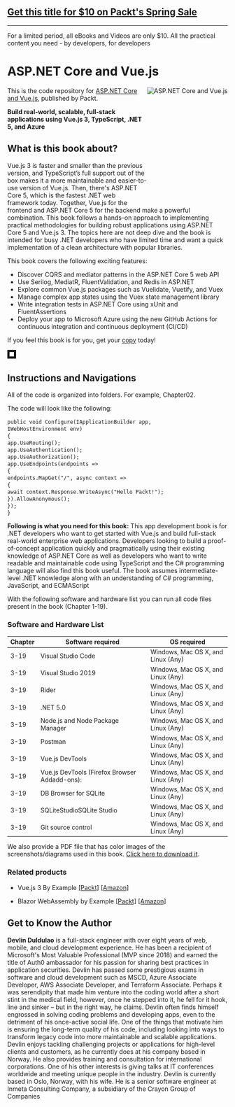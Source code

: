 ## [Get this title for $10 on Packt's Spring Sale](https://www.packt.com/B15970?utm_source=github&utm_medium=packt-github-repo&utm_campaign=spring_10_dollar_2022)
-----
For a limited period, all eBooks and Videos are only $10. All the practical content you need \- by developers, for developers

# ASP.NET Core and Vue.js

<a href="https://www.packtpub.com/product/asp-net-core-and-vue-js/9781800206694?utm_source=github&utm_medium=repository&utm_campaign=9781800206694"><img src="https://static.packt-cdn.com/products/9781800206694/cover/smaller" alt="ASP.NET Core and Vue.js" height="256px" align="right"></a>

This is the code repository for [ASP.NET Core and Vue.js](https://www.packtpub.com/product/asp-net-core-and-vue-js/9781800206694?utm_source=github&utm_medium=repository&utm_campaign=9781800206694), published by Packt.

**Build real-world, scalable, full-stack applications using Vue.js 3, TypeScript, .NET 5, and Azure**

## What is this book about?
Vue.js 3 is faster and smaller than the previous version, and TypeScript’s full support out of the box makes it a more maintainable and easier-to-use version of Vue.js. Then, there's ASP.NET Core 5, which is the fastest .NET web framework today. Together, Vue.js for the frontend and ASP.NET Core 5 for the backend make a powerful combination. This book follows a hands-on approach to implementing practical methodologies for building robust applications using ASP.NET Core 5 and Vue.js 3. The topics here are not deep dive and the book is intended for busy .NET developers who have limited time and want a quick implementation of a clean architecture with popular libraries. 

This book covers the following exciting features:
* Discover CQRS and mediator patterns in the ASP.NET Core 5 web API
* Use Serilog, MediatR, FluentValidation, and Redis in ASP.NET
* Explore common Vue.js packages such as Vuelidate, Vuetify, and Vuex
* Manage complex app states using the Vuex state management library
* Write integration tests in ASP.NET Core using xUnit and FluentAssertions
* Deploy your app to Microsoft Azure using the new GitHub Actions for continuous integration and continuous deployment (CI/CD)

If you feel this book is for you, get your [copy](https://www.amazon.com/dp/1800206690) today!

<a href="https://www.packtpub.com/?utm_source=github&utm_medium=banner&utm_campaign=GitHubBanner"><img src="https://raw.githubusercontent.com/PacktPublishing/GitHub/master/GitHub.png" 
alt="https://www.packtpub.com/" border="5" /></a>

## Instructions and Navigations
All of the code is organized into folders. For example, Chapter02.

The code will look like the following:
```
public void Configure(IApplicationBuilder app,
IWebHostEnvironment env)
{
app.UseRouting();
app.UseAuthentication();
app.UseAuthorization();
app.UseEndpoints(endpoints =>
{
endpoints.MapGet("/", async context =>
{
await context.Response.WriteAsync("Hello Packt!");
}).AllowAnonymous();
});
}
```

**Following is what you need for this book:**
This app development book is for .NET developers who want to get started with Vue.js and build full-stack real-world enterprise web applications. Developers looking to build a proof-of-concept application quickly and pragmatically using their existing knowledge of ASP.NET Core as well as developers who want to write readable and maintainable code using TypeScript and the C# programming language will also find this book useful. The book assumes intermediate-level .NET knowledge along with an understanding of C# programming, JavaScript, and ECMAScript

With the following software and hardware list you can run all code files present in the book (Chapter 1-19).
### Software and Hardware List
| Chapter | Software required | OS required |
| -------- | ------------------------------------ | ----------------------------------- |
| 3-19 | Visual Studio Code | Windows, Mac OS X, and Linux (Any) |
| 3-19 | Visual Studio 2019 | Windows, Mac OS X, and Linux (Any) |
| 3-19 | Rider | Windows, Mac OS X, and Linux (Any) |
| 3-19 | .NET 5.0 | Windows, Mac OS X, and Linux (Any) |
| 3-19 | Node.js and Node Package Manager | Windows, Mac OS X, and Linux (Any) |
| 3-19 | Postman | Windows, Mac OS X, and Linux (Any) |
| 3-19 | Vue.js DevTools | Windows, Mac OS X, and Linux (Any) |
| 3-19 | Vue.js DevTools (Firefox Browser Addadd-ons): | Windows, Mac OS X, and Linux (Any) |
| 3-19 | DB Browser for SQLite | Windows, Mac OS X, and Linux (Any) |
| 3-19 | SQLiteStudioSQLite Studio | Windows, Mac OS X, and Linux (Any) |
| 3-19 | Git source control | Windows, Mac OS X, and Linux (Any) |

We also provide a PDF file that has color images of the screenshots/diagrams used in this book. [Click here to download it](https://static.packt-cdn.com/downloads/9781800206694_ColorImages.pdf).

### Related products
* Vue.js 3 By Example [[Packt]](https://www.packtpub.com/product/vue-js-3-by-example/9781838826345?utm_source=github&utm_medium=repository&utm_campaign=9781838826345) [[Amazon]](https://www.amazon.com/dp/1838826343)

* Blazor WebAssembly by Example [[Packt]](https://www.packtpub.com/product/blazor-webassembly-by-example/9781800567511?utm_source=github&utm_medium=repository&utm_campaign=9781800567511) [[Amazon]](https://www.amazon.com/dp/1800567510)

## Get to Know the Author
**Devlin Duldulao**
is a full-stack engineer with over eight years of web, mobile, and cloud development experience. He has been a recipient of Microsoft's Most Valuable Professional (MVP since 2018) and earned the title of Auth0 ambassador for his passion for sharing best practices in application securities. Devlin has passed some prestigious exams in software and cloud development such as MSCD, Azure Associate Developer, AWS Associate Developer, and Terraform Associate.
Perhaps it was serendipity that made him venture into the coding world after a short stint in the medical field, however, once he stepped into it, he fell for it hook, line and sinker – but in the right way, he claims. Devlin often finds himself engrossed in solving coding problems and developing apps, even to the detriment of his once-active social life.
One of the things that motivate him is ensuring the long-term quality of his code, including looking into ways to transform legacy code into more maintainable and scalable applications.
Devlin enjoys tackling challenging projects or applications for high-level clients and customers, as he currently does at his company based in Norway. He also provides training and consultation for international corporations.
One of his other interests is giving talks at IT conferences worldwide and meeting unique people in the industry.
Devlin is currently based in Oslo, Norway, with his wife. He is a senior software engineer at Inmeta Consulting Company, a subsidiary of the Crayon Group of Companies

